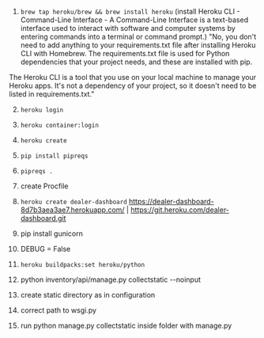 1. `brew tap heroku/brew && brew install heroku` (install Heroku CLI - Command-Line Interface - A Command-Line Interface is a text-based interface used to interact with software and computer systems by entering commands into a terminal or command prompt.) "No, you don't need to add anything to your requirements.txt file after installing Heroku CLI with Homebrew. The requirements.txt file is used for Python dependencies that your project needs, and these are installed with pip.

The Heroku CLI is a tool that you use on your local machine to manage your Heroku apps. It's not a dependency of your project, so it doesn't need to be listed in requirements.txt."


2. `heroku login`
3. `heroku container:login`
4. `heroku create`


1. `pip install pipreqs`
2. `pipreqs .`
3. create Procfile
4. `heroku create dealer-dashboard`
https://dealer-dashboard-8d7b3aea3ae7.herokuapp.com/ | https://git.heroku.com/dealer-dashboard.git
5. pip install gunicorn
6. DEBUG = False
7. `heroku buildpacks:set heroku/python`
8. python inventory/api/manage.py collectstatic --noinput
9. create static directory as in configuration
10. correct path to wsgi.py
11. run python manage.py collectstatic inside folder with manage.py